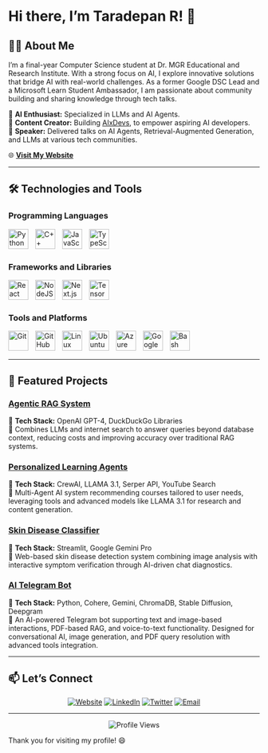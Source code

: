 # Hi there, I’m Taradepan R! 👋

## 👨‍💻 About Me
I’m a final-year Computer Science student at Dr. MGR Educational and Research Institute. With a strong focus on AI, I explore innovative solutions that bridge AI with real-world challenges. As a former Google DSC Lead and a Microsoft Learn Student Ambassador, I am passionate about community building and sharing knowledge through tech talks.

🔹 **AI Enthusiast:** Specialized in LLMs and AI Agents.  
🔹 **Content Creator:** Building [AIxDevs](https://linktr.ee/aixdevs), to empower aspiring AI developers.  
🔹 **Speaker:** Delivered talks on AI Agents, Retrieval-Augmented Generation, and LLMs at various tech communities.

🌐 [**Visit My Website**](https://taradepan.dev/)

---

## 🛠️ Technologies and Tools

### Programming Languages
<p>
  <img src="https://cdn.jsdelivr.net/gh/devicons/devicon/icons/python/python-plain.svg" alt="Python" width="40px" style="margin-right:10px;" />
  <img src="https://cdn.jsdelivr.net/gh/devicons/devicon/icons/cplusplus/cplusplus-line.svg" alt="C++" width="40px" style="margin-right:10px;" />
  <img src="https://cdn.jsdelivr.net/gh/devicons/devicon/icons/javascript/javascript-plain.svg" alt="JavaScript" width="40px" style="margin-right:10px;" />
  <img src="https://cdn.jsdelivr.net/gh/devicons/devicon/icons/typescript/typescript-plain.svg" alt="TypeScript" width="40px" style="margin-right:10px;" />
</p>

### Frameworks and Libraries
<p>
  <img src="https://cdn.jsdelivr.net/gh/devicons/devicon/icons/react/react-original.svg" alt="React" width="40px" style="margin-right:10px;" />
  <img src="https://cdn.jsdelivr.net/gh/devicons/devicon/icons/nodejs/nodejs-original.svg" alt="NodeJS" width="40px" style="margin-right:10px;" />
  <img src="https://cdn.jsdelivr.net/gh/devicons/devicon/icons/nextjs/nextjs-original.svg" alt="Next.js" width="40px" style="margin-right:10px;" />
  <img src="https://cdn.jsdelivr.net/gh/devicons/devicon/icons/tensorflow/tensorflow-original.svg" alt="TensorFlow" width="40px" style="margin-right:10px;" />
</p>

### Tools and Platforms
<p>
  <img src="https://cdn.jsdelivr.net/gh/devicons/devicon/icons/git/git-original.svg" alt="Git" width="40px" style="margin-right:10px;" />
  <img src="https://cdn.jsdelivr.net/gh/devicons/devicon/icons/github/github-original.svg" alt="GitHub" width="40px" style="margin-right:10px;" />
  <img src="https://cdn.jsdelivr.net/gh/devicons/devicon/icons/linux/linux-original.svg" alt="Linux" width="40px" style="margin-right:10px;" />
  <img src="https://cdn.jsdelivr.net/gh/devicons/devicon/icons/ubuntu/ubuntu-plain.svg" alt="Ubuntu" width="40px" style="margin-right:10px;" />
  <img src="https://cdn.jsdelivr.net/gh/devicons/devicon/icons/azure/azure-original.svg" alt="Azure" width="40px" style="margin-right:10px;" />
  <img src="https://cdn.jsdelivr.net/gh/devicons/devicon/icons/googlecloud/googlecloud-original.svg" alt="Google Cloud" width="40px" style="margin-right:10px;" />
  <img src="https://cdn.jsdelivr.net/gh/devicons/devicon/icons/bash/bash-original.svg" alt="Bash" width="40px" style="margin-right:10px;" />
</p>

---

## 🌟 Featured Projects

### [Agentic RAG System](https://github.com/taradepan/AgenticRAG)  
🔹 **Tech Stack:** OpenAI GPT-4, DuckDuckGo Libraries  
🔹 Combines LLMs and internet search to answer queries beyond database context, reducing costs and improving accuracy over traditional RAG systems.

### [Personalized Learning Agents](https://github.com/taradepan/AI_Education_agent)  
🔹 **Tech Stack:** CrewAI, LLAMA 3.1, Serper API, YouTube Search  
🔹 Multi-Agent AI system recommending courses tailored to user needs, leveraging tools and advanced models like LLAMA 3.1 for research and content generation.

### [Skin Disease Classifier](https://github.com/taradepan/Skin_Disease_Classifier)
🔹 **Tech Stack:** Streamlit, Google Gemini Pro         
🔹 Web-based skin disease detection system combining image analysis with interactive symptom verification through AI-driven chat diagnostics.

### [AI Telegram Bot](https://github.com/taradepan/TeleBot)  
🔹 **Tech Stack:** Python, Cohere, Gemini, ChromaDB, Stable Diffusion, Deepgram  
🔹 An AI-powered Telegram bot supporting text and image-based interactions, PDF-based RAG, and voice-to-text functionality. Designed for conversational AI, image generation, and PDF query resolution with advanced tools integration.

---

## 📫 Let’s Connect

<div align="center">
  <a href="https://taradepan.dev/" target="_blank"><img src="https://img.shields.io/badge/Website-4285F4?style=for-the-badge&logo=google-chrome&logoColor=white" alt="Website" /></a>
  <a href="https://linkedin.com/in/taradepan-r" target="_blank"><img src="https://img.shields.io/badge/LinkedIn-0A66C2?style=for-the-badge&logo=linkedin&logoColor=white" alt="LinkedIn" /></a>
  <a href="https://x.com/TaradepanR" target="_blank"><img src="https://img.shields.io/badge/Twitter-1DA1F2?style=for-the-badge&logo=twitter&logoColor=white" alt="Twitter" /></a>
  <a href="mailto:hi@taradepan.dev" target="_blank"><img src="https://img.shields.io/badge/Email-D14836?style=for-the-badge&logo=gmail&logoColor=white" alt="Email" /></a>
</div>

---

<div align="center">
  <img src="https://komarev.com/ghpvc/?username=taradepan&style=flat-square&color=blue" alt="Profile Views" />
</div>

Thank you for visiting my profile! 😄

